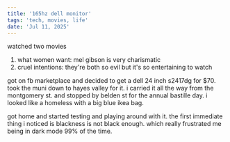 ```yaml
---
title: '165hz dell monitor'
tags: 'tech, movies, life'
date: 'Jul 11, 2025'
---
```


watched two movies

1. what women want: mel gibson is very charismatic
2. cruel intentions: they're both so evil but it's so entertaining to watch

got on fb marketplace and decided to get a dell 24 inch s2417dg for $70. took the muni down to hayes valley for it. i carried it all the way from the montgomery st. and stopped by belden st for the annual bastille day. i looked like a homeless with a big blue ikea bag.

got home and started testing and playing around with it. the first immediate thing i noticed is blackness is not black enough. which really frustrated me being in dark mode 99% of the time.
